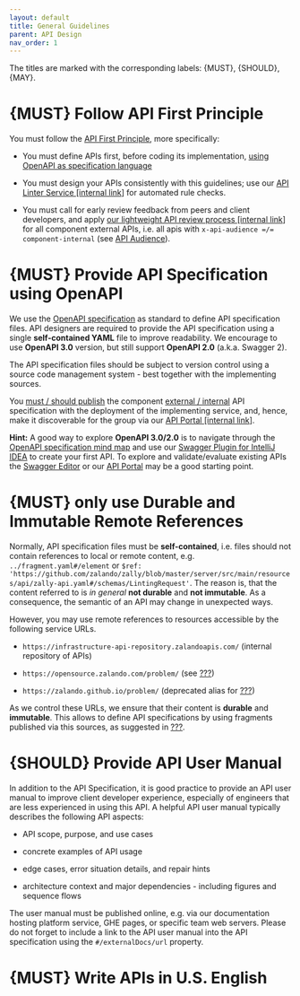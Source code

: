 ```yaml
---
layout: default
title: General Guidelines
parent: API Design
nav_order: 1
---
```


The titles are marked with the corresponding labels: {MUST}, {SHOULD}, {MAY}.

{MUST} Follow API First Principle
=================================

You must follow the [API First Principle](#api-first), more specifically:

-   You must define APIs first, before coding its implementation, [using OpenAPI as specification language](#101)

-   You must design your APIs consistently with this guidelines; use our [API Linter Service \[internal link](https://zally.zalando.net/)\] for automated rule checks.

-   You must call for early review feedback from peers and client developers, and apply [our lightweight API review process \[internal link](https://github.bus.zalan.do/ApiGuild/ApiReviewProcedure)\] for all component external APIs, i.e. all apis with `x-api-audience =/= component-internal` (see [API Audience](#219)).

{MUST} Provide API Specification using OpenAPI
==============================================

We use the [OpenAPI specification](http://swagger.io/specification/) as standard to define API specification files. API designers are required to provide the API specification using a single **self-contained YAML** file to improve readability. We encourage to use **OpenAPI 3.0** version, but still support **OpenAPI 2.0** (a.k.a. Swagger 2).

The API specification files should be subject to version control using a source code management system - best together with the implementing sources.

You [must / should publish](#192) the component [external / internal](#219) API specification with the deployment of the implementing service, and, hence, make it discoverable for the group via our [API Portal \[internal link](https://apis.zalando.net/)\].

**Hint:** A good way to explore **OpenAPI 3.0/2.0** is to navigate through the [OpenAPI specification mind map](https://openapi-map.apihandyman.io/) and use our [Swagger Plugin for IntelliJ IDEA](https://plugins.jetbrains.com/search?search=swagger+Monte) to create your first API. To explore and validate/evaluate existing APIs the [Swagger Editor](https://editor.swagger.io/) or our [API Portal](https://apis.zalando.net) may be a good starting point.

{MUST} only use Durable and Immutable Remote References
=======================================================

Normally, API specification files must be **self-contained**, i.e. files should not contain references to local or remote content, e.g. `../fragment.yaml#/element` or `$ref: 'https://github.com/zalando/zally/blob/master/server/src/main/resources/api/zally-api.yaml#/schemas/LintingRequest'`. The reason is, that the content referred to is *in general* **not durable** and **not immutable**. As a consequence, the semantic of an API may change in unexpected ways.

However, you may use remote references to resources accessible by the following service URLs.

-   `https://infrastructure-api-repository.zalandoapis.com/` (internal repository of APIs)

-   `https://opensource.zalando.com/problem/` (see [???](#176))

-   `https://zalando.github.io/problem/` (deprecated alias for [???](#176))

As we control these URLs, we ensure that their content is **durable** and **immutable**. This allows to define API specifications by using fragments published via this sources, as suggested in [???](#151).

{SHOULD} Provide API User Manual
================================

In addition to the API Specification, it is good practice to provide an API user manual to improve client developer experience, especially of engineers that are less experienced in using this API. A helpful API user manual typically describes the following API aspects:

-   API scope, purpose, and use cases

-   concrete examples of API usage

-   edge cases, error situation details, and repair hints

-   architecture context and major dependencies - including figures and sequence flows

The user manual must be published online, e.g. via our documentation hosting platform service, GHE pages, or specific team web servers. Please do not forget to include a link to the API user manual into the API specification using the `#/externalDocs/url` property.

{MUST} Write APIs in U.S. English
=================================
